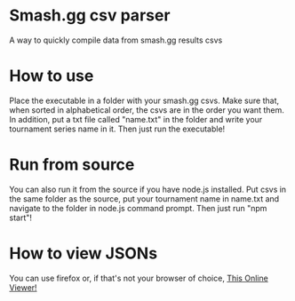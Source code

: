 # Smash.gg csv parser
 A way to quickly compile data from smash.gg results csvs
# How to use
Place the executable in a folder with your smash.gg csvs. Make sure that, when sorted in alphabetical order, the csvs are in the order you want them. In addition, put a txt file called "name.txt" in the folder and write your tournament series name in it. Then just run the executable!
# Run from source
You can also run it from the source if you have node.js installed. Put csvs in the same folder as the source, put your tournament name in name.txt and navigate to the folder in node.js command prompt. Then just run "npm start"!
# How to view JSONs
You can use firefox or, if that's not your browser of choice, <a href="http://jsonviewer.stack.hu/">This Online Viewer!</a>
